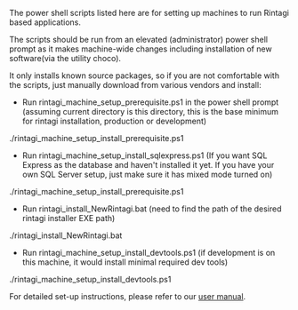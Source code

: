 The power shell scripts listed here are for setting up machines to run Rintagi based applications.

The scripts should be run from an elevated (administrator) power shell prompt as it makes machine-wide changes including installation of new software(via the utility choco).

It only installs known source packages, so if you are not comfortable with the scripts, just manually download from various vendors and install:

* Run rintagi_machine_setup_prerequisite.ps1 in the power shell prompt (assuming current directory is this directory, this is the base minimum for rintagi installation, production or development)

./rintagi_machine_setup_install_prerequisite.ps1

* Run rintagi_machine_setup_install_sqlexpress.ps1 (If you want SQL Express as the database and haven't installed it yet. If you have your own SQL Server setup, just make sure it has mixed mode turned on)

./rintagi_machine_setup_install_prerequisite.ps1

* Run rintagi_install_NewRintagi.bat (need to find the path of the desired rintagi installer EXE path)

./rintagi_install_NewRintagi.bat <the appropriate installer exe path>

* Run rintagi_machine_setup_install_devtools.ps1 (if development  is on this machine, it would install minimal required dev tools)

./rintagi_machine_setup_install_devtools.ps1

For detailed set-up instructions, please refer to our [user manual](https://www.rintagi.com/Docs/site/Initial-Setup/index.html).
